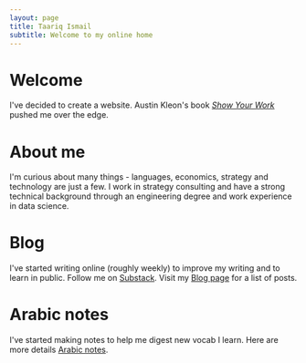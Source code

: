 ```yaml
---
layout: page
title: Taariq Ismail
subtitle: Welcome to my online home
---
```


# Welcome
I've decided to create a website. Austin Kleon's book [*Show Your Work*](https://austinkleon.com/show-your-work) pushed me over the edge.

# About me
I'm curious about many things - languages, economics, strategy and technology are just a few. I work in strategy consulting and have a strong technical background through an engineering degree and work experience in data science.  

# Blog
I've started writing online (roughly weekly) to improve my writing and to learn in public. Follow me on <a href="https://taariq.substack.com" target="_blank">Substack</a>. Visit my [Blog page](https://www.taariqismail.com/blog) for a list of posts.

# Arabic notes
I've started making notes to help me digest new vocab I learn. Here are more details [Arabic notes](https://www.taariqismail.com/arabic).
